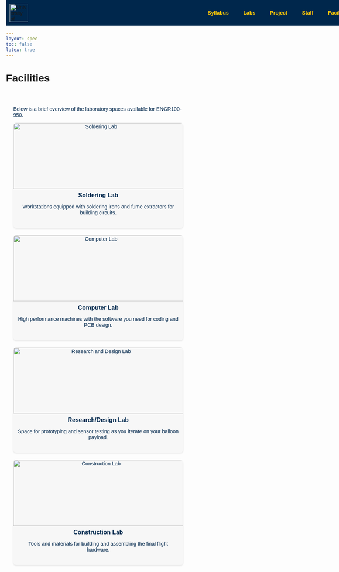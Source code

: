 ```yaml
---
layout: spec
toc: false
latex: true
---
```


<style>
  body {
    margin: 0;
    font-family: Arial, sans-serif;
    padding-top: 70px;
  }
  .navbar {
    background-color: #00274C;
    overflow: hidden;
    position: fixed;
    top: 0;
    width: 100%;
    z-index: 1000;
    display: flex;
    align-items: center;
    padding: 10px 0;
    transition: padding 0.3s;
  }
  .navbar.shrink {
    padding: 4px 0;
  }
  .navbar img.logo {
    height: 50px;
    margin-left: 10px;
    transition: height 0.3s;
  }
  .navbar.shrink img.logo {
    height: 30px;
  }
  .navbar ul {
    margin: 0;
    padding: 0;
    list-style: none;
    display: flex;
    margin-left: auto;
    justify-content: flex-end;
  }
  .navbar li {
    position: relative;
  }
  .navbar a {
    display: block;
    color: #FFCB05;
    padding: 14px 20px;
    text-decoration: none;
    font-weight: bold;
  }
  .navbar li:hover > a {
    background-color: #001d38;
  }
  .dropdown-content {
    display: none;
    position: absolute;
    background-color: #00274C;
    min-width: 160px;
    z-index: 1;
  }
  .dropdown-content li { width: 100%; }
  .dropdown-content a { padding: 12px 16px; }
  .dropdown:hover .dropdown-content { display: block; }

  .facilities {
    max-width: 1000px;
    margin: 60px auto;
    padding: 0 20px;
    color: #00274C;
  }
  .facility-grid {
    display: grid;
    grid-template-columns: repeat(auto-fit, minmax(250px, 1fr));
    gap: 20px;
  }
  .facility-card {
    background-color: #f7f7f7;
    border-radius: 8px;
    box-shadow: 0 2px 4px rgba(0,0,0,0.1);
    overflow: hidden;
    text-align: center;
  }
  .facility-card img {
    width: 100%;
    height: 180px;
    object-fit: cover;
  }
  .facility-card h3 {
    margin: 0.5em 0;
    color: #00274C;
  }
  .facility-card p {
    padding: 0 10px 20px;
  }

  @media (max-width: 600px) {
    .navbar { flex-direction: row; align-items: center; }
    .navbar img.logo { display: none; }
    .nav-links { flex-direction: row; width: auto; display: flex; }
    .navbar li { width: auto; }
    .navbar a { padding: 10px; }
    .dropdown-content { display: none; }
  }
</style>

<nav class="navbar">
  <img class="logo" src="{{ '/media/umich-coe3.png' | relative_url }}" alt="University of Michigan, College of Engineering">
  <ul class="nav-links">
    <li class="dropdown"><a href="{{ '/syllabus' | relative_url }}">Syllabus</a>
      <ul class="dropdown-content">
        <li><a href="https://calendar.google.com/calendar/u/0?cid=dW1pY2guZWR1X3FranB0bnZjNGs5MXA0dDQ4dXExOGFoNWNzQGdyb3VwLmNhbGVuZGFyLmdvb2dsZS5jb20">Course Calendar</a></li>
      </ul>
    </li>
    <li class="dropdown"><a href="{{ '/labs/' | relative_url }}">Labs</a>
      <ul class="dropdown-content">
        <li><a href="{{ '/soldering/solder-challenge' | relative_url }}">Solder Challenge</a></li>
        <li><a href="{{ '/project/project' | relative_url }}">Project Spec</a></li>
      </ul>
    </li>
    <li><a href="{{ '/project/project' | relative_url }}">Project</a></li>
    <li><a href="{{ '/staff' | relative_url }}">Staff</a></li>
    <li><a href="{{ '/facilities' | relative_url }}">Facilities</a></li>
  </ul>
</nav>

# Facilities

<section class="facilities">
  <p>Below is a brief overview of the laboratory spaces available for ENGR100-950.</p>
  <div class="facility-grid">
    <div class="facility-card">
      <img src="https://via.placeholder.com/400x300?text=Soldering+Lab" alt="Soldering Lab">
      <h3>Soldering Lab</h3>
      <p>Workstations equipped with soldering irons and fume extractors for building circuits.</p>
    </div>
    <div class="facility-card">
      <img src="https://via.placeholder.com/400x300?text=Computer+Lab" alt="Computer Lab">
      <h3>Computer Lab</h3>
      <p>High performance machines with the software you need for coding and PCB design.</p>
    </div>
    <div class="facility-card">
      <img src="https://via.placeholder.com/400x300?text=Research%2FDesign+Lab" alt="Research and Design Lab">
      <h3>Research/Design Lab</h3>
      <p>Space for prototyping and sensor testing as you iterate on your balloon payload.</p>
    </div>
    <div class="facility-card">
      <img src="https://via.placeholder.com/400x300?text=Construction+Lab" alt="Construction Lab">
      <h3>Construction Lab</h3>
      <p>Tools and materials for building and assembling the final flight hardware.</p>
    </div>
  </div>
</section>

<script>
window.addEventListener('scroll', function() {
  var navbar = document.querySelector('.navbar');
  if (window.scrollY > 50) {
    navbar.classList.add('shrink');
  } else {
    navbar.classList.remove('shrink');
  }
});
</script>
